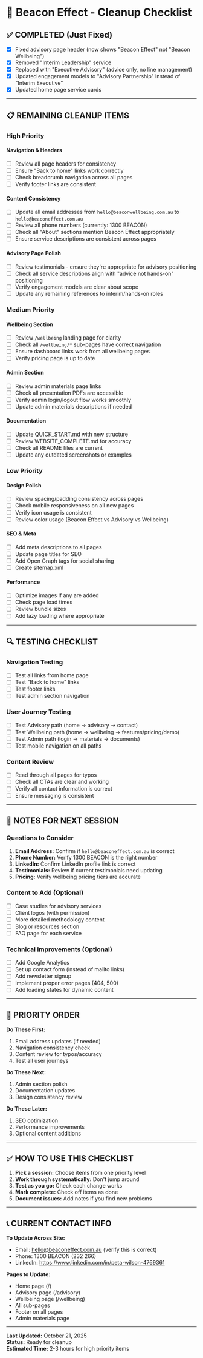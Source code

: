 # 🧹 Beacon Effect - Cleanup Checklist

## ✅ COMPLETED (Just Fixed)

- [x] Fixed advisory page header (now shows "Beacon Effect" not "Beacon Wellbeing")
- [x] Removed "Interim Leadership" service
- [x] Replaced with "Executive Advisory" (advice only, no line management)
- [x] Updated engagement models to "Advisory Partnership" instead of "Interim Executive"
- [x] Updated home page service cards

---

## 📋 REMAINING CLEANUP ITEMS

### High Priority

#### Navigation & Headers
- [ ] Review all page headers for consistency
- [ ] Ensure "Back to home" links work correctly
- [ ] Check breadcrumb navigation across all pages
- [ ] Verify footer links are consistent

#### Content Consistency
- [ ] Update all email addresses from `hello@beaconwellbeing.com.au` to `hello@beaconeffect.com.au`
- [ ] Review all phone numbers (currently: 1300 BEACON)
- [ ] Check all "About" sections mention Beacon Effect appropriately
- [ ] Ensure service descriptions are consistent across pages

#### Advisory Page Polish
- [ ] Review testimonials - ensure they're appropriate for advisory positioning
- [ ] Check all service descriptions align with "advice not hands-on" positioning
- [ ] Verify engagement models are clear about scope
- [ ] Update any remaining references to interim/hands-on roles

### Medium Priority

#### Wellbeing Section
- [ ] Review `/wellbeing` landing page for clarity
- [ ] Check all `/wellbeing/*` sub-pages have correct navigation
- [ ] Ensure dashboard links work from all wellbeing pages
- [ ] Verify pricing page is up to date

#### Admin Section
- [ ] Review admin materials page links
- [ ] Check all presentation PDFs are accessible
- [ ] Verify admin login/logout flow works smoothly
- [ ] Update admin materials descriptions if needed

#### Documentation
- [ ] Update QUICK_START.md with new structure
- [ ] Review WEBSITE_COMPLETE.md for accuracy
- [ ] Check all README files are current
- [ ] Update any outdated screenshots or examples

### Low Priority

#### Design Polish
- [ ] Review spacing/padding consistency across pages
- [ ] Check mobile responsiveness on all new pages
- [ ] Verify icon usage is consistent
- [ ] Review color usage (Beacon Effect vs Advisory vs Wellbeing)

#### SEO & Meta
- [ ] Add meta descriptions to all pages
- [ ] Update page titles for SEO
- [ ] Add Open Graph tags for social sharing
- [ ] Create sitemap.xml

#### Performance
- [ ] Optimize images if any are added
- [ ] Check page load times
- [ ] Review bundle sizes
- [ ] Add lazy loading where appropriate

---

## 🔍 TESTING CHECKLIST

### Navigation Testing
- [ ] Test all links from home page
- [ ] Test "Back to home" links
- [ ] Test footer links
- [ ] Test admin section navigation

### User Journey Testing
- [ ] Test Advisory path (home → advisory → contact)
- [ ] Test Wellbeing path (home → wellbeing → features/pricing/demo)
- [ ] Test Admin path (login → materials → documents)
- [ ] Test mobile navigation on all paths

### Content Review
- [ ] Read through all pages for typos
- [ ] Check all CTAs are clear and working
- [ ] Verify all contact information is correct
- [ ] Ensure messaging is consistent

---

## 📝 NOTES FOR NEXT SESSION

### Questions to Consider
1. **Email Address:** Confirm if `hello@beaconeffect.com.au` is correct
2. **Phone Number:** Verify 1300 BEACON is the right number
3. **LinkedIn:** Confirm LinkedIn profile link is correct
4. **Testimonials:** Review if current testimonials need updating
5. **Pricing:** Verify wellbeing pricing tiers are accurate

### Content to Add (Optional)
- [ ] Case studies for advisory services
- [ ] Client logos (with permission)
- [ ] More detailed methodology content
- [ ] Blog or resources section
- [ ] FAQ page for each service

### Technical Improvements (Optional)
- [ ] Add Google Analytics
- [ ] Set up contact form (instead of mailto links)
- [ ] Add newsletter signup
- [ ] Implement proper error pages (404, 500)
- [ ] Add loading states for dynamic content

---

## 🎯 PRIORITY ORDER

**Do These First:**
1. Email address updates (if needed)
2. Navigation consistency check
3. Content review for typos/accuracy
4. Test all user journeys

**Do These Next:**
1. Admin section polish
2. Documentation updates
3. Design consistency review

**Do These Later:**
1. SEO optimization
2. Performance improvements
3. Optional content additions

---

## ✅ HOW TO USE THIS CHECKLIST

1. **Pick a session:** Choose items from one priority level
2. **Work through systematically:** Don't jump around
3. **Test as you go:** Check each change works
4. **Mark complete:** Check off items as done
5. **Document issues:** Add notes if you find new problems

---

## 📞 CURRENT CONTACT INFO

**To Update Across Site:**
- Email: hello@beaconeffect.com.au (verify this is correct)
- Phone: 1300 BEACON (232 266)
- LinkedIn: https://www.linkedin.com/in/peta-wilson-4769361

**Pages to Update:**
- Home page (/)
- Advisory page (/advisory)
- Wellbeing page (/wellbeing)
- All sub-pages
- Footer on all pages
- Admin materials page

---

**Last Updated:** October 21, 2025  
**Status:** Ready for cleanup  
**Estimated Time:** 2-3 hours for high priority items


